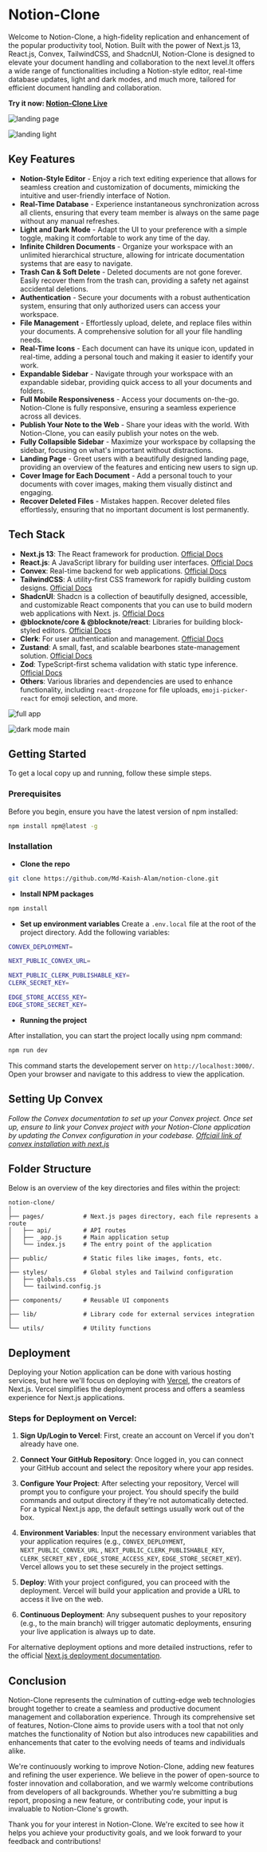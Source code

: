 # Notion-Clone

Welcome to Notion-Clone, a high-fidelity replication and enhancement of the popular productivity tool, Notion. Built with the power of Next.js 13, React.js, Convex, TailwindCSS, and ShadcnUI, Notion-Clone is designed to elevate your document handling and collaboration to the next level.It offers a wide range of functionalities including a Notion-style editor, real-time database updates, light and dark modes, and much more, tailored for efficient document handling and collaboration.

**Try it now: [Notion-Clone Live](https://notion-webapp.vercel.app/)**

![landing page](https://github.com/Md-Kaish-Alam/notion-clone/assets/82415398/8dd85117-7cf7-445c-8624-998c45f6e2d6)

![landing light](https://github.com/Md-Kaish-Alam/notion-clone/assets/82415398/b423f540-2796-4e8b-9f9d-82a21c0f26b3)

## Key Features

 - **Notion-Style Editor** - Enjoy a rich text editing experience that allows for seamless creation and customization of documents, mimicking the intuitive and user-friendly interface of Notion.
 - **Real-Time Database** - Experience instantaneous synchronization across all clients, ensuring that every team member is always on the same page without any manual refreshes.
 - **Light and Dark Mode** - Adapt the UI to your preference with a simple toggle, making it comfortable to work any time of the day.
 - **Infinite Children Documents** - Organize your workspace with an unlimited hierarchical structure, allowing for intricate documentation systems that are easy to navigate.
 - **Trash Can & Soft Delete** - Deleted documents are not gone forever. Easily recover them from the trash can, providing a safety net against accidental deletions.
 - **Authentication** - Secure your documents with a robust authentication system, ensuring that only authorized users can access your workspace.
 - **File Management** - Effortlessly upload, delete, and replace files within your documents. A comprehensive solution for all your file handling needs.
 - **Real-Time Icons** - Each document can have its unique icon, updated in real-time, adding a personal touch and making it easier to identify your work.
 - **Expandable Sidebar** - Navigate through your workspace with an expandable sidebar, providing quick access to all your documents and folders.
 - **Full Mobile Responsiveness** - Access your documents on-the-go. Notion-Clone is fully responsive, ensuring a seamless experience across all devices.
 - **Publish Your Note to the Web** - Share your ideas with the world. With Notion-Clone, you can easily publish your notes on the web.
 - **Fully Collapsible Sidebar** - Maximize your workspace by collapsing the sidebar, focusing on what's important without distractions.
 - **Landing Page** - Greet users with a beautifully designed landing page, providing an overview of the features and enticing new users to sign up.
 - **Cover Image for Each Document** - Add a personal touch to your documents with cover images, making them visually distinct and engaging.
 - **Recover Deleted Files** - Mistakes happen. Recover deleted files effortlessly, ensuring that no important document is lost permanently.

## Tech Stack

- **Next.js 13**: The React framework for production. [Official Docs](https://nextjs.org/docs)
- **React.js**: A JavaScript library for building user interfaces. [Official Docs](https://reactjs.org/docs/getting-started.html)
- **Convex**: Real-time backend for web applications. [Official Docs](https://docs.convex.dev/)
- **TailwindCSS**: A utility-first CSS framework for rapidly building custom designs. [Official Docs](https://tailwindcss.com/docs)
- **ShadcnUI**: Shadcn is a collection of beautifully designed, accessible, and customizable React components that you can use to build modern web applications with Next. js. [Official Docs](https://ui.shadcn.com/)
- **@blocknote/core & @blocknote/react**: Libraries for building block-styled editors. [Official Docs](https://www.blocknotejs.org/docs)
- **Clerk**: For user authentication and management. [Official Docs](https://docs.clerk.dev/)
- **Zustand**: A small, fast, and scalable bearbones state-management solution. [Official Docs](https://docs.pmnd.rs/zustand/introduction)
- **Zod**: TypeScript-first schema validation with static type inference. [Official Docs](https://zod.dev/)
- **Others**: Various libraries and dependencies are used to enhance functionality, including `react-dropzone` for file uploads, `emoji-picker-react` for emoji selection, and more.

![full app](https://github.com/Md-Kaish-Alam/notion-clone/assets/82415398/51e785d5-a7de-4e57-8a87-df163fb603d3)

![dark mode main](https://github.com/Md-Kaish-Alam/notion-clone/assets/82415398/952ed9ad-c410-4cd2-8bdd-ffba2a221e01)


## Getting Started

To get a local copy up and running, follow these simple steps.

### Prerequisites

Before you begin, ensure you have the latest version of npm installed:
```bash
npm install npm@latest -g
```
### Installation
- **Clone the repo**
  
```bash
git clone https://github.com/Md-Kaish-Alam/notion-clone.git
```
- **Install NPM packages**
  
```bash
npm install
```

- **Set up environment variables**
Create a `.env.local` file at the root of the project directory. Add the following variables:
```bash
CONVEX_DEPLOYMENT=

NEXT_PUBLIC_CONVEX_URL=

NEXT_PUBLIC_CLERK_PUBLISHABLE_KEY=
CLERK_SECRET_KEY=

EDGE_STORE_ACCESS_KEY=
EDGE_STORE_SECRET_KEY=
```

- **Running the project**
  
After installation, you can start the project locally using npm command:
```bash
npm run dev
```
This command starts the developement server on `http://localhost:3000/`. Open your browser and navigate to this address to view the application.

## Setting Up Convex

*Follow the Convex documentation to set up your Convex project. Once set up, ensure to link your Convex project with your Notion-Clone application by updating the Convex configuration in your codebase. [Offciail link of convex installation with next.js](https://docs.convex.dev/quickstart/nextjs)*


## Folder Structure
Below is an overview of the key directories and files within the project:

```planetext
notion-clone/
│
├── pages/           # Next.js pages directory, each file represents a route
│   ├── api/         # API routes
│   ├── _app.js      # Main application setup
│   └── index.js     # The entry point of the application
│
├── public/          # Static files like images, fonts, etc.
│
├── styles/          # Global styles and Tailwind configuration
│   ├── globals.css
│   └── tailwind.config.js
│
├── components/      # Reusable UI components
│
├── lib/             # Library code for external services integration
│
└── utils/           # Utility functions

```

## Deployment

Deploying your Notion application can be done with various hosting services, but here we'll focus on deploying with [Vercel](https://vercel.com), the creators of Next.js. Vercel simplifies the deployment process and offers a seamless experience for Next.js applications.

### Steps for Deployment on Vercel:

1. **Sign Up/Login to Vercel**: First, create an account on Vercel if you don't already have one.

2. **Connect Your GitHub Repository**: Once logged in, you can connect your GitHub account and select the repository where your app resides.

3. **Configure Your Project**: After selecting your repository, Vercel will prompt you to configure your project. You should specify the build commands and output directory if they're not automatically detected. For a typical Next.js app, the default settings usually work out of the box.

4. **Environment Variables**: Input the necessary environment variables that your application requires (e.g., `CONVEX_DEPLOYMENT`, `NEXT_PUBLIC_CONVEX_URL` , `NEXT_PUBLIC_CLERK_PUBLISHABLE_KEY`, `CLERK_SECRET_KEY` , `EDGE_STORE_ACCESS_KEY`, `EDGE_STORE_SECRET_KEY`). Vercel allows you to set these securely in the project settings.

5. **Deploy**: With your project configured, you can proceed with the deployment. Vercel will build your application and provide a URL to access it live on the web.

6. **Continuous Deployment**: Any subsequent pushes to your repository (e.g., to the main branch) will trigger automatic deployments, ensuring your live application is always up to date.

For alternative deployment options and more detailed instructions, refer to the official [Next.js deployment documentation](https://nextjs.org/docs/deployment).

## Conclusion

Notion-Clone represents the culmination of cutting-edge web technologies brought together to create a seamless and productive document management and collaboration experience. Through its comprehensive set of features, Notion-Clone aims to provide users with a tool that not only matches the functionality of Notion but also introduces new capabilities and enhancements that cater to the evolving needs of teams and individuals alike.

We're continuously working to improve Notion-Clone, adding new features and refining the user experience. We believe in the power of open-source to foster innovation and collaboration, and we warmly welcome contributions from developers of all backgrounds. Whether you're submitting a bug report, proposing a new feature, or contributing code, your input is invaluable to Notion-Clone's growth.

Thank you for your interest in Notion-Clone. We're excited to see how it helps you achieve your productivity goals, and we look forward to your feedback and contributions!
